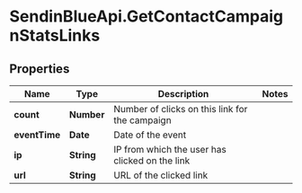 # SendinBlueApi.GetContactCampaignStatsLinks

## Properties
Name | Type | Description | Notes
------------ | ------------- | ------------- | -------------
**count** | **Number** | Number of clicks on this link for the campaign | 
**eventTime** | **Date** | Date of the event | 
**ip** | **String** | IP from which the user has clicked on the link | 
**url** | **String** | URL of the clicked link | 


